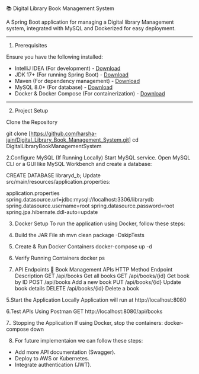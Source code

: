  📚 Digital Library Book Management System

A Spring Boot application for managing a Digital library Management system, integrated with MySQL and Dockerized for easy deployment.

---

1. Prerequisites

Ensure you have the following installed:

- IntelliJ IDEA (For development) - [Download](https://www.jetbrains.com/idea/download/)
- JDK 17+ (For running Spring Boot) - [Download](https://adoptium.net/)
- Maven (For dependency management) - [Download](https://maven.apache.org/download.cgi)
- MySQL 8.0+ (For database) - [Download](https://dev.mysql.com/downloads/)
- Docker & Docker Compose (For containerization) - [Download](https://www.docker.com/products/docker-desktop)

---

 2. Project Setup

 Clone the Repository

git clone [https://github.com/harsha-jain/Digital_Library_Book_Management_System.git]
cd DigitalLibraryBookManagementSystem

 2.Configure MySQL (If Running Locally)
Start MySQL service.
Open MySQL CLI or a GUI like MySQL Workbench and create a database:


CREATE DATABASE libraryd_b;
Update src/main/resources/application.properties:

application.properties
spring.datasource.url=jdbc:mysql://localhost:3306/librarydb
spring.datasource.username=root
spring.datasource.password=root
spring.jpa.hibernate.ddl-auto=update

 3. Docker Setup
To run the application using Docker, follow these steps:
   1. Build the JAR File
      sh
      mvn clean package -DskipTests
   2. Create & Run Docker Containers
      docker-compose up -d
   3. Verify Running Containers
      docker ps

4. API Endpoints
🔹 Book Management APIs
HTTP Method	Endpoint	Description
GET	/api/books	Get all books
GET	/api/books/{id}	Get book by ID
POST	/api/books	Add a new book
PUT	/api/books/{id}	Update book details
DELETE	/api/books/{id}	Delete a book

5.Start the Application Locally
Application will run at http://localhost:8080

6.Test APIs Using Postman
GET http://localhost:8080/api/books

7.. Stopping the Application
  If using Docker, stop the containers:
  docker-compose down

8. For future implementaion we can follow these steps:
- Add more API documentation (Swagger).
- Deploy to AWS or Kubernetes.
- Integrate authentication (JWT).
